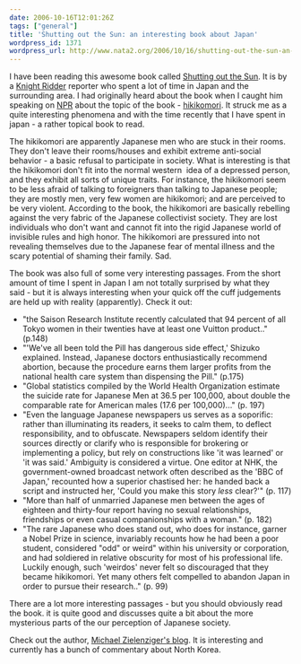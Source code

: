 ```yaml
---
date: 2006-10-16T12:01:26Z
tags: ["general"]
title: 'Shutting out the Sun: an interesting book about Japan'
wordpress_id: 1371
wordpress_url: http://www.nata2.org/2006/10/16/shutting-out-the-sun-an-interesting-book-about-japan/
---
```


<p></p> <p>I have been reading this awesome book called <a href="http://www.amazon.com/exec/obidos/ASIN/0385513038/nata2productions">Shutting out the Sun</a>. It is by a <a href="http://en.wikipedia.org/wiki/Knight_Ridder">Knight Ridder</a> reporter who spent a lot of time in Japan and the surrounding area. I had originally heard about the book when I caught him speaking on <a href="http://www.shuttingoutthesun.com/wordpress/?p=26">NPR</a> about the topic of the book - <a href="http://en.wikipedia.org/wiki/Hikikomori">hikikomori</a>. It struck me as a quite interesting phenomena and with the time recently that I have spent in japan - a rather topical book to read.  <p>The hikikomori are apparently Japanese men who are stuck in their rooms. They don't leave their rooms/houses and exhibit extreme anti-social behavior - a basic refusal to participate in society. What is interesting is that the hikikomori&nbsp;don't fit into the normal western&nbsp; idea of a depressed person, and they exhibit all sorts of unique traits. For instance, the hikikomori seem to be less afraid of talking to foreigners than talking to Japanese people; they are mostly men, very few women are hikikomori; and are perceived to be very violent. According to the book, the hikikomori are basically rebelling against the very fabric of the Japanese collectivist society. They are lost individuals who don't want and cannot fit into the rigid Japanese world of invisible rules and high honor. The hikikomori are pressured into not revealing themselves due to the Japanese fear of mental illness and the scary potential of shaming their family. Sad.  <p>The book was also full of some very interesting passages.&nbsp;From the short amount of time I spent in Japan I am not totally surprised by what they said&nbsp;- but it is always interesting when your&nbsp;quick off the&nbsp;cuff judgements are held up with reality (apparently). Check it out: <ul> <li>"the Saison Research Institute recently calculated that 94 percent of all Tokyo women in their twenties have at least one Vuitton product.." (p.148) <li>"'We've all been told the Pill has dangerous side effect,' Shizuko explained. Instead, Japanese doctors enthusiastically recommend abortion, because the procedure earns them larger profits from the national health care system than dispensing the Pill." (p.175) <li>"Global statistics compiled by the World Health Organization estimate the suicide rate for Japanese Men at 36.5 per 100,000, about double the comparable rate for American males (17.6 per 100,000)..." (p. 197) <li>"Even the language Japanese newspapers us serves as a soporific: rather than illuminating its readers, it seeks to calm them, to deflect responsibility, and to obfuscate. Newspapers seldom identify their sources directly or clarify who is responsible for brokering or implementing a policy, but rely on constructions like 'it was learned' or 'it was said.' Ambiguity is considered a virtue. One editor at NHK, the government-owned broadcast network often described as the 'BBC of Japan,' recounted how a superior chastised her: he handed back a script and instructed her, 'Could you make this story <em>less</em> clear?'" (p. 117)</li> <li>"More than half of unmarried Japanese men between the ages of eighteen and thirty-four report having no sexual relationships, friendships or even casual companionships with a woman." (p. 182)</li> <li>"The rare Japanese who does stand out, who does for instance, garner a Nobel Prize in science, invariably recounts how he had been a poor student, considered "odd" or weird" within his university or corporation, and had soldiered in relative obscurity for most of his professional life. Luckily enough, such 'weirdos' never felt so discouraged that they became hikikomori. Yet many others felt compelled to abandon Japan in order to pursue their research.." (p. 99)</li></ul> <p>There are a lot more interesting passages - but you should obviously read the book. it is quite good and&nbsp;discusses&nbsp;quite a bit about the more mysterious&nbsp;parts of the our perception of&nbsp;Japanese society.</p> <p>Check out the author, <a href="http://shuttingoutthesun.com/wordpress/">Michael Zielenziger's blog</a>. It is interesting and currently has a bunch of commentary about North Korea.&nbsp; </p>
